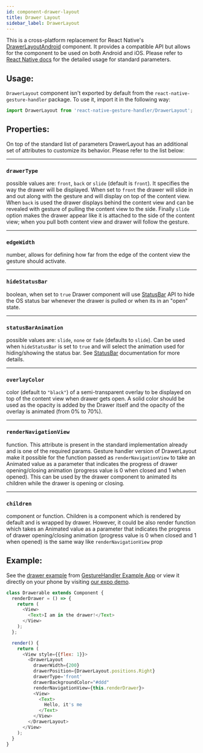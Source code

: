 ```yaml
---
id: component-drawer-layout
title: Drawer Layout
sidebar_label: DrawerLayout
---
```


This is a cross-platform replacement for React Native's [DrawerLayoutAndroid](http://facebook.github.io/react-native/docs/drawerlayoutandroid.html) component. It provides a compatible API but allows for the component to be used on both Android and iOS. Please refer to [React Native docs](http://facebook.github.io/react-native/docs/drawerlayoutandroid.html) for the detailed usage for standard parameters.

## Usage:

`DrawerLayout` component isn't exported by default from the `react-native-gesture-handler` package. To use it, import it in the following way:
```js
import DrawerLayout from 'react-native-gesture-handler/DrawerLayout';
```

## Properties:

On top of the standard list of parameters DrawerLayout has an additional set of attributes to customize its behavior. Please refer to the list below:

---
### `drawerType`
possible values are: `front`, `back` or `slide` (default is `front`). It specifies the way the drawer will be displayed. When set to `front` the drawer will slide in and out along with the gesture and will display on top of the content view. When `back` is used the drawer displays behind the content view and can be revealed with gesture of pulling the content view to the side. Finally `slide` option makes the drawer appear like it is attached to the side of the content view; when you pull both content view and drawer will follow the gesture.

---
### `edgeWidth`
number, allows for defining how far from the edge of the content view the gesture should activate.

---
### `hideStatusBar`
boolean, when set to `true` Drawer component will use [StatusBar](http://facebook.github.io/react-native/docs/statusbar.html) API to hide the OS status bar whenever the drawer is pulled or when its in an "open" state.

---
### `statusBarAnimation`
possible values are: `slide`, `none` or `fade` (defaults to `slide`). Can be used when `hideStatusBar` is set to `true` and will select the animation used for hiding/showing the status bar. See [StatusBar](http://facebook.github.io/react-native/docs/statusbar.html#statusbaranimation) documentation for more details.

---
### `overlayColor`
color (default to `"black"`) of a semi-transparent overlay to be displayed on top of the content view when drawer gets open. A solid color should be used as the opacity is added by the Drawer itself and the opacity of the overlay is animated (from 0% to 70%).

---
### `renderNavigationView`
function. This attribute is present in the standard implementation already and is one of the required params. Gesture handler version of DrawerLayout make it possible for the function passed as `renderNavigationView` to take an Animated value as a parameter that indicates the progress of drawer opening/closing animation (progress value is 0 when closed and 1 when opened). This can be used by the drawer component to animated its children while the drawer is opening or closing.

---
### `children`
component or function. Children is a component which is rendered by default and is wrapped by drawer. However, it could be also render function which takes an Animated value as a parameter that indicates the progress of drawer opening/closing animation (progress value is 0 when closed and 1 when opened) is the same way like `renderNavigationView` prop

## Example:
See the [drawer example](https://github.com/kmagiera/react-native-gesture-handler/blob/master/Example/horizontalDrawer/index.js) from [GestureHandler Example App](example.md) or view it directly on your phone by visiting [our expo demo](https://exp.host/@osdnk/gesturehandlerexample).
```js
class Drawerable extends Component {
  renderDrawer = () => {
    return (
      <View>
        <Text>I am in the drawer!</Text>
      </View>
    );
  };

  render() {
    return (
      <View style={{flex: 1}}>
        <DrawerLayout
          drawerWidth={200}
          drawerPosition={DrawerLayout.positions.Right}
          drawerType='front'
          drawerBackgroundColor="#ddd"
          renderNavigationView={this.renderDrawer}>
          <View>
            <Text>
              Hello, it's me
            </Text>
          </View>
        </DrawerLayout>
      </View>
    );
  }
}

```


